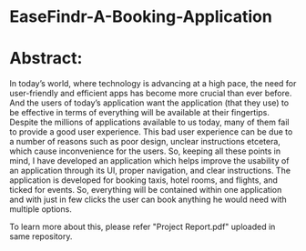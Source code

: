 # EaseFindr-A-Booking-Application

# **Abstract:** <br> 
In today’s world, where technology is advancing at a high pace, the need for user-friendly and efficient apps has become more crucial than ever before. And the users of today’s application want the application (that they use) to be effective in terms of everything will be available at their fingertips. Despite the millions of applications available to us today, many of them fail to provide a good user experience. This bad user experience can be due to a number of reasons such as poor design, unclear instructions etcetera, which cause inconvenience for the users. So, keeping all these points in mind, I have developed an application which helps improve the usability of an application through its UI, proper navigation, and clear instructions. The application is developed for booking taxis, hotel rooms, and flights, and ticked for events. So, everything will be contained within one application and with just in few clicks the user can book anything he would need with multiple options.

To learn more about this, please refer "Project Report.pdf" uploaded in same repository.
